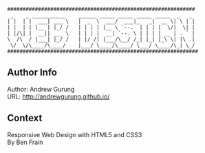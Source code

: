 ```
#############################################################
 _    _ ___________    ______ _____ _____ _____ _____  _   _
| |  | |  ___| ___ \   |  _  \  ___/  ___|_   _|  __ \| \ | |
| |  | | |__ | |_/ /   | | | | |__ \ `--.  | | | |  \/|  \| |
| |/\| |  __|| ___ \   | | | |  __| `--. \ | | | | __ | . ` |
\  /\  / |___| |_/ /   | |/ /| |___/\__/ /_| |_| |_\ \| |\  |
 \/  \/\____/\____/    |___/ \____/\____/ \___/ \____/\_| \_/
##############################################################
```

Author Info
-----------
Author: Andrew Gurung <br>
URL: http://andrewgurung.github.io/

Context
-------
Responsive Web Design with HTML5 and CSS3  
By Ben Frain

